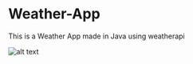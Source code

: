 # Weather-App


This is a Weather App made in Java using weatherapi

![alt text](https://github.com/Dev-Bhandari/Weather-App/app/src/main/res/drawable/weather_app_demo.jpg?raw=true)
